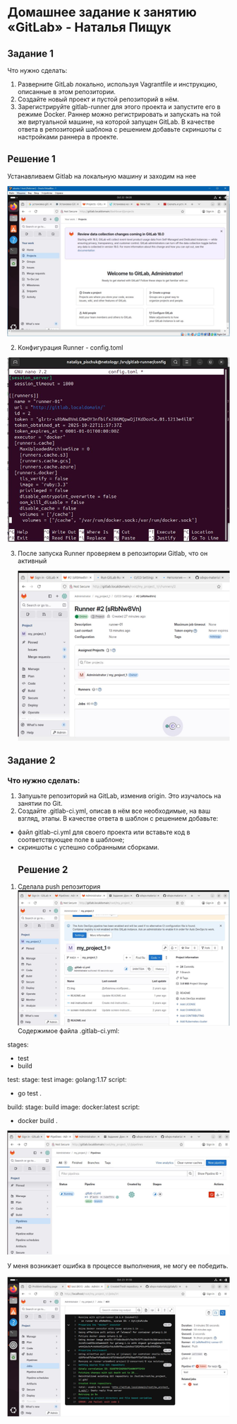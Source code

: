 # Домашнее задание к занятию «GitLab» - Наталья Пищук
## Задание 1
Что нужно сделать:

1. Разверните GitLab локально, используя Vagrantfile и инструкцию, описанные в этом репозитории.
2. Создайте новый проект и пустой репозиторий в нём.
3. Зарегистрируйте gitlab-runner для этого проекта и запустите его в режиме Docker. Раннер можно регистрировать и запускать на той же виртуальной машине, на которой запущен GitLab.
В качестве ответа в репозиторий шаблона с решением добавьте скриншоты с настройками раннера в проекте.

## Решение 1
Устанавливаем Gitlab на локальную машину и заходим на нее

![alt text](img/init.JPG)

2. Конфигурация Runner - config.toml

![alt text](img/conf_runner.JPG)

3. После запуска Runner проверяем в репозитории Gitlab, что он активный

   ![alt text](img/runner.JPG)

## Задание 2
### Что нужно сделать:

1. Запушьте репозиторий на GitLab, изменив origin. Это изучалось на занятии по Git.
2. Создайте .gitlab-ci.yml, описав в нём все необходимые, на ваш взгляд, этапы.
В качестве ответа в шаблон с решением добавьте:

- файл gitlab-ci.yml для своего проекта или вставьте код в соответствующее поле в шаблоне;
- скриншоты с успешно собранными сборками.
  ## Решение 2
1. Сделала push репозитория
   ![alt text](img/my_project.JPG)
Содержимое файла .gitlab-ci.yml:

stages:
  - test
  - build

test:
  stage: test
  image: golang:1.17
  script: 
   - go test .

build:
  stage: build
  image: docker:latest
  script:
   - docker build .

 ![alt text](img/active.JPG)

 У меня возникает ошибка в процессе выполнения, не могу ее победить.
 
  ![alt text](img/error.JPG)
